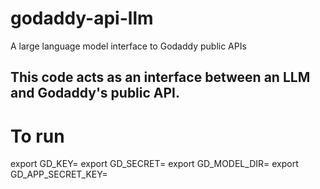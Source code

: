 # godaddy-api-llm
A large language model interface to Godaddy public APIs

## This code acts as an interface between an LLM and Godaddy's public API.

# To run

export GD\_KEY=<your Godaddy API key>
export GD\_SECRET=<your Godady API secret>
export GD\_MODEL\_DIR=<path to gguf model file>
export GD\_APP\_SECRET\_KEY=<random text for flask>
